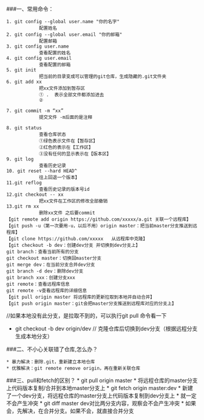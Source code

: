 ﻿###一、常用命令：

	1. git config --global user.name "你的名字"
	            配置姓名
	2. git config --global user.email "你的邮箱"
	            配置邮箱
	3. git config user.name   
	            查看配置的姓名
	4. git config user.email 
	            查看配置的邮箱
	5. git init
	            把当前的目录变成可以管理的git仓库，生成隐藏的.git文件夹
	6. git add xx
	            把xx文件添加到暂存区
	            ① .  表示全部文件都添加进去
	            ② 
	            
	7. git commit -m “xx”
	            提交文件 -m后面的是注释
	            
	8. git status
	            查看仓库状态
	            ①绿色表示文件在【暂存区】
	            ②红色的表示在【工作区】
	            ③没有任何的显示表示在【版本区】
	9. git log
	            查看历史记录
	10. git reset --hard HEAD^
	            往上回退一个版本】
	11.git reflog
	            查看历史记录的版本号id
	12.git checkout -- xx
	            把xx文件在工作区的修改全部撤销
	13.git rm xx
	            删除xx文件 之后要commit
	【git remote add origin https://github.com/xxxxx/a.git 关联一个远程库】
	【git push -u（第一次要用-u，以后不用）origin master：把当前master分支推送到远程库】
	【git clone https://github.com/xxxxx   从远程库中克隆】
	【git checkout -b dev：创建dev分支 并切换到dev分支上】
	git branch：查看当前所有的分支
	git checkout master：切换回master分支
	git merge dev：在当前分支合并dev分支
	git branch -d dev：删除dev分支
	git branch xxx：创建分支xxx
	git remote：查看远程库信息
	git remote -v查看远程库的详细信息
	【git pull origin master 将远程库的更新拉取到本地并自动合并】
	【git push origin master：git会把master分支推送到远程库对应的分支上】
//如果本地没有此分支，是拉取不到的，可以执行git pull 命令看一下
* git checkout -b dev origin/dev // 克隆仓库后切换到dev分支（根据远程分支生成本地分支）


###二、不小心关联错了仓库,怎么办？
 
	* 暴力解决：删除.git，重新建立本地仓库
	* 优雅解决：git remote remove origin，再在重新关联仓库


###三、pull和fetch的区别？
	* git pull origin master
		* 将远程仓库的master分支上代码版本复制/合并到本地master分支上
	* git fetch origin master:dev
		* 新建了一个dev分支，将远程仓库的master分支上代码版本复制到dev分支上
		* 就一定不会产生冲突
		* git diff master dev对比两分支内容，观察会不会产生冲突
		* 如果会，先解决，在合并分支。如果不会，就直接合并分支